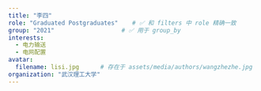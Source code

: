 ```yaml
---
title: "李四"
role: "Graduated Postgraduates"    # ✅ 和 filters 中 role 精确一致
group: "2021"                   # ✅ 用于 group_by
interests:
  - 电力输送
  - 电网配置
avatar:
  filename: lisi.jpg      # 存在于 assets/media/authors/wangzhezhe.jpg
organization: "武汉理工大学"
---
```

